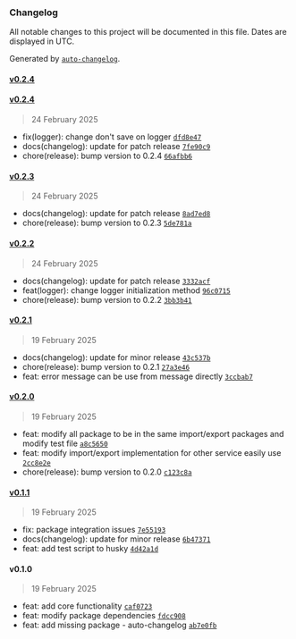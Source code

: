 ### Changelog

All notable changes to this project will be documented in this file. Dates are displayed in UTC.

Generated by [`auto-changelog`](https://github.com/CookPete/auto-changelog).

#### [v0.2.4](https://github.com/PomPerWoW/papdaew-shared/compare/v0.2.4...v0.2.4)

#### [v0.2.4](https://github.com/PomPerWoW/papdaew-shared/compare/v0.2.3...v0.2.4)

> 24 February 2025

- fix(logger): change don't save on logger [`dfd8e47`](https://github.com/PomPerWoW/papdaew-shared/commit/dfd8e474779b468150fe4b9de717e076798b2296)
- docs(changelog): update for patch release [`7fe90c9`](https://github.com/PomPerWoW/papdaew-shared/commit/7fe90c99177e81fe47ade3ea08e6a950291e56da)
- chore(release): bump version to 0.2.4 [`66afbb6`](https://github.com/PomPerWoW/papdaew-shared/commit/66afbb6992a39439c1e6b60b3f17fd80c18c3815)

#### [v0.2.3](https://github.com/PomPerWoW/papdaew-shared/compare/v0.2.2...v0.2.3)

> 24 February 2025

- docs(changelog): update for patch release [`8ad7ed8`](https://github.com/PomPerWoW/papdaew-shared/commit/8ad7ed84c31b4f9a57849fea2ff05099645924cc)
- chore(release): bump version to 0.2.3 [`5de781a`](https://github.com/PomPerWoW/papdaew-shared/commit/5de781adb7e55ce5e752172e98e14d9337a178ca)

#### [v0.2.2](https://github.com/PomPerWoW/papdaew-shared/compare/v0.2.1...v0.2.2)

> 24 February 2025

- docs(changelog): update for patch release [`3332acf`](https://github.com/PomPerWoW/papdaew-shared/commit/3332acfc429831ed7003ecc4764dae15fc43619c)
- feat(logger): change logger initialization method [`96c0715`](https://github.com/PomPerWoW/papdaew-shared/commit/96c0715b35e3d3b14ee8b21e753245a442aa994c)
- chore(release): bump version to 0.2.2 [`3bb3b41`](https://github.com/PomPerWoW/papdaew-shared/commit/3bb3b41d01a890695d4b422a9b8ce0156435dab7)

#### [v0.2.1](https://github.com/PomPerWoW/papdaew-shared/compare/v0.2.0...v0.2.1)

> 19 February 2025

- docs(changelog): update for minor release [`43c537b`](https://github.com/PomPerWoW/papdaew-shared/commit/43c537b606ffbbf708f1c95dbce25b61ecd33a03)
- chore(release): bump version to 0.2.1 [`27a3e46`](https://github.com/PomPerWoW/papdaew-shared/commit/27a3e46042e47c9a4adb1c145c37673b381b29d2)
- feat: error message can be use from message directly [`3ccbab7`](https://github.com/PomPerWoW/papdaew-shared/commit/3ccbab73fb4998e2d1669c8a996a364495764eee)

#### [v0.2.0](https://github.com/PomPerWoW/papdaew-shared/compare/v0.1.1...v0.2.0)

> 19 February 2025

- feat: modify all package to be in the same import/export packages and modify test file [`a8c5650`](https://github.com/PomPerWoW/papdaew-shared/commit/a8c5650589f47b816eda3c2857308b6188820666)
- feat: modify import/export implementation for other service easily use [`2cc8e2e`](https://github.com/PomPerWoW/papdaew-shared/commit/2cc8e2edf8f23f5231786b8938d53d8b1973edb3)
- chore(release): bump version to 0.2.0 [`c123c8a`](https://github.com/PomPerWoW/papdaew-shared/commit/c123c8a948b8111b7c82ae18b7d97a180c9a3dcb)

#### [v0.1.1](https://github.com/PomPerWoW/papdaew-shared/compare/v0.1.0...v0.1.1)

> 19 February 2025

- fix: package integration issues [`7e55193`](https://github.com/PomPerWoW/papdaew-shared/commit/7e55193140b27e72eb3c5c3ecc5b858d7c465e16)
- docs(changelog): update for minor release [`6b47371`](https://github.com/PomPerWoW/papdaew-shared/commit/6b47371bc5b9da44b5315688e906cd57bce63f7f)
- feat: add test script to husky [`4d42a1d`](https://github.com/PomPerWoW/papdaew-shared/commit/4d42a1ddc43684c08355d11c891828e0017fac7b)

#### v0.1.0

> 19 February 2025

- feat: add core functionality [`caf0723`](https://github.com/PomPerWoW/papdaew-shared/commit/caf0723603dc12bfb6fdd4ac5d1c7acaaca06493)
- feat: modify package dependencies [`fdcc908`](https://github.com/PomPerWoW/papdaew-shared/commit/fdcc9086b5cc0efc2534c00fb67f633ea48c91b0)
- feat: add missing package - auto-changelog [`ab7e0fb`](https://github.com/PomPerWoW/papdaew-shared/commit/ab7e0fbbcecf387c54584c1dbbf07058c59e832f)
